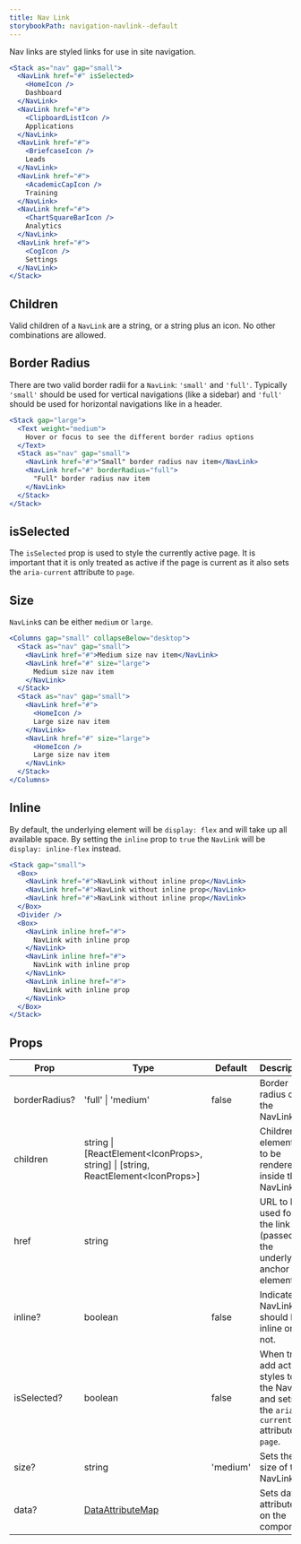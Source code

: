 ```yaml
---
title: Nav Link
storybookPath: navigation-navlink--default
---
```


Nav links are styled links for use in site navigation.

```jsx live
<Stack as="nav" gap="small">
  <NavLink href="#" isSelected>
    <HomeIcon />
    Dashboard
  </NavLink>
  <NavLink href="#">
    <ClipboardListIcon />
    Applications
  </NavLink>
  <NavLink href="#">
    <BriefcaseIcon />
    Leads
  </NavLink>
  <NavLink href="#">
    <AcademicCapIcon />
    Training
  </NavLink>
  <NavLink href="#">
    <ChartSquareBarIcon />
    Analytics
  </NavLink>
  <NavLink href="#">
    <CogIcon />
    Settings
  </NavLink>
</Stack>
```

## Children

Valid children of a `NavLink` are a string, or a string plus an icon. No other
combinations are allowed.

## Border Radius

There are two valid border radii for a `NavLink`: `'small'` and `'full'`.
Typically `'small'` should be used for vertical navigations (like a sidebar) and
`'full'` should be used for horizontal navigations like in a header.

```jsx live
<Stack gap="large">
  <Text weight="medium">
    Hover or focus to see the different border radius options
  </Text>
  <Stack as="nav" gap="small">
    <NavLink href="#">"Small" border radius nav item</NavLink>
    <NavLink href="#" borderRadius="full">
      "Full" border radius nav item
    </NavLink>
  </Stack>
</Stack>
```

## isSelected

The `isSelected` prop is used to style the currently active page. It is
important that it is only treated as active if the page is current as it also
sets the `aria-current` attribute to `page`.

## Size

`NavLink`s can be either `medium` or `large`.

```jsx live
<Columns gap="small" collapseBelow="desktop">
  <Stack as="nav" gap="small">
    <NavLink href="#">Medium size nav item</NavLink>
    <NavLink href="#" size="large">
      Medium size nav item
    </NavLink>
  </Stack>
  <Stack as="nav" gap="small">
    <NavLink href="#">
      <HomeIcon />
      Large size nav item
    </NavLink>
    <NavLink href="#" size="large">
      <HomeIcon />
      Large size nav item
    </NavLink>
  </Stack>
</Columns>
```

## Inline

By default, the underlying element will be `display: flex` and will take up all
available space. By setting the `inline` prop to `true` the `NavLink` will be
`display: inline-flex` instead.

```jsx live
<Stack gap="small">
  <Box>
    <NavLink href="#">NavLink without inline prop</NavLink>
    <NavLink href="#">NavLink without inline prop</NavLink>
    <NavLink href="#">NavLink without inline prop</NavLink>
  </Box>
  <Divider />
  <Box>
    <NavLink inline href="#">
      NavLink with inline prop
    </NavLink>
    <NavLink inline href="#">
      NavLink with inline prop
    </NavLink>
    <NavLink inline href="#">
      NavLink with inline prop
    </NavLink>
  </Box>
</Stack>
```

## Props

| Prop          | Type                                                                               | Default  | Description                                                                                  |
| ------------- | ---------------------------------------------------------------------------------- | -------- | -------------------------------------------------------------------------------------------- |
| borderRadius? | 'full' \| 'medium'                                                                 | false    | Border radius of the NavLink.                                                                |
| children      | string \| [ReactElement\<IconProps>, string] \| [string, ReactElement\<IconProps>] |          | Children element(s) to be rendered inside the NavLink.                                       |
| href          | string                                                                             |          | URL to be used for the link (passed to the underlying anchor element).                       |
| inline?       | boolean                                                                            | false    | Indicates if NavLink should be inline or not.                                                |
| isSelected?   | boolean                                                                            | false    | When true, add active styles to the NavLink and sets the `aria-current` attribute to `page`. |
| size?         | string                                                                             | 'medium' | Sets the size of the NavLink.                                                                |
| data?         | [DataAttributeMap][data-attribute-map]                                             |          | Sets data attributes on the component.                                                       |

[data-attribute-map]:
  https://github.com/brighte-labs/spark-web/blob/e7f6f4285b4cfd876312cc89fbdd094039aa239a/packages/utils/src/internal/buildDataAttributes.ts#L1
